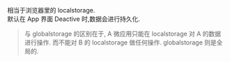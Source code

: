 相当于浏览器里的 localstorage.  
默认在 App 界面 Deactive 时,数据会进行持久化. 

> 与 globalstorage 的区别在于,  A 微应用只能在 localstorage 对 A 的数据进行操作. 而不能对 B 的 localstorage 做任何操作.
> globalstorage 则是全局的.
